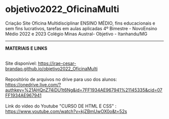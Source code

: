 # objetivo2022_OficinaMulti
Criação  Site Oficina Multidisciplinar ENSINO MÉDIO, fins educacionais e 
sem fins lucrativos, tarefas em aulas aplicadas 4º Bimestre - NovoEnsino Médio 2022 e 2023
Colégio Minas Austral- Objetivo - Itanhandu/MG   <br>
<hr>
<b>MATERIAIS E LINKS </b> <br><br>

Site disponível: <a href= "https://irae-cesar-brandao.github.io/objetivo2022_OficinaMulti/"  target="_blank" rel="noopener noreferrer">https://irae-cesar-brandao.github.io/objetivo2022_OficinaMulti</a>  <br><br>
Repositório de arquivos no drive para uso dos alunos: <a href= "https://onedrive.live.com/?authkey=%21AHQnZ74iDU1t6Ng&id=7FF1934AE967941%21145335&cid=07FF1934AE967941" target="_blank" rel="noopener noreferrer" > https://onedrive.live.com/?authkey=%21AHQnZ74iDU1t6Ng&id=7FF1934AE967941%21145335&cid=07FF1934AE967941</a>  <br><br>
Link do vídeo do Youtube "CURSO DE HTML E CSS" : <a href= "https://www.youtube.com/watch?v=kjZBmUwOX0o&t=52s" target="_blank" rel="noopener noreferrer" >https://www.youtube.com/watch?v=kjZBmUwOX0o&t=52s</a> 

